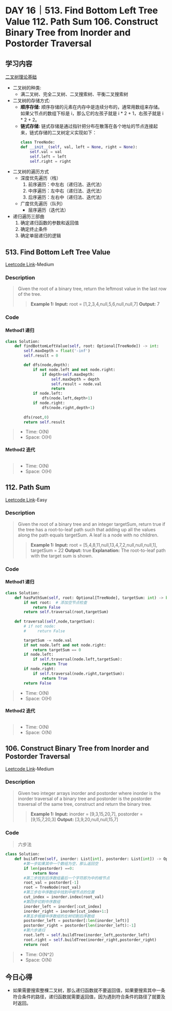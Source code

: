 # DAY 16｜513. Find Bottom Left Tree Value 112. Path Sum 106. Construct Binary Tree from Inorder and Postorder Traversal
## 学习内容
[二叉树理论基础](https://programmercarl.com/%E4%BA%8C%E5%8F%89%E6%A0%91%E7%90%86%E8%AE%BA%E5%9F%BA%E7%A1%80.html#%E7%AE%97%E6%B3%95%E5%85%AC%E5%BC%80%E8%AF%BE)
- 二叉树的种类: 
  - 满二叉树、完全二叉树、二叉搜索树、平衡二叉搜索树
- 二叉树的存储方式: 
  - **顺序存储:** 顺序存储的元素在内存中是连续分布的，通常用数组来存储。如果父节点的数组下标是 i，那么它的左孩子就是 i * 2 + 1，右孩子就是 i * 2 + 2。
  - **链式存储:** 链式存储是通过指针把分布在散落在各个地址的节点连接起来，链式存储的二叉树定义实现如下：
    ``` python
    class TreeNode:
    def __init__(self, val, left = None, right = None):
        self.val = val
        self.left = left
        self.right = right
    ```
- 二叉树的遍历方式
  - 深度优先遍历（栈）
    1. 前序遍历：中左右（递归法、迭代法）
    2. 中序遍历：左中右（递归法、迭代法）
    3. 后序遍历：左右中（递归法、迭代法）
  - 广度优先遍历（队列）
    - 层序遍历（迭代法）
- 递归遍历三部曲
  1. 确定递归函数的参数和返回值
  2. 确定终止条件
  3. 确定单层递归的逻辑
## 513. Find Bottom Left Tree Value
[Leetcode Link](https://leetcode.cn/problems/find-bottom-left-tree-value/description/)-Medium
### Description
>Given the root of a binary tree, return the leftmost value in the last row of the tree.
>>**Example 1:**
>>**Input:**
>>root = [1,2,3,4,null,5,6,null,null,7]
>>**Output:**
>>7
### Code
#### Method1 递归
>
```python
class Solution:
    def findBottomLeftValue(self, root: Optional[TreeNode]) -> int:
        self.maxDepth = float('-inf')
        self.result = 0

        def dfs(node,depth):
            if not node.left and not node.right:
                if depth>self.maxDepth:
                    self.maxDepth = depth
                    self.result = node.val
                    return 
            if node.left:
                dfs(node.left,depth+1)
            if node.right:
                dfs(node.right,depth+1)
        
        dfs(root,0)
        return self.result
```
> - Time: O(N)
> - Space: O(H)
#### Method2 迭代
```python

```
> - Time: O(N)
> - Space: O(H)
## 112. Path Sum
[Leetcode Link](https://leetcode.cn/problems/path-sum/description/)-Easy
### Description
>Given the root of a binary tree and an integer targetSum, return true if the tree has a root-to-leaf path such that adding up all the values along the path equals targetSum.
>A leaf is a node with no children.
>>**Example 1:**
>>**Input:**
>>root = [5,4,8,11,null,13,4,7,2,null,null,null,1], targetSum = 22
>>**Output:**
>>true
>>**Explanation:**
>>The root-to-leaf path with the target sum is shown.
### Code
#### Method1 递归
>
```python
class Solution:
    def hasPathSum(self, root: Optional[TreeNode], targetSum: int) -> bool:
        if not root:  # 添加空节点检查
            return False
        return self.traversal(root,targetSum)
         
    def traversal(self,node,targetSum):
        # if not node:
        #     return False

        targetSum -= node.val
        if not node.left and not node.right:
            return targetSum == 0
        if node.left:
            if self.traversal(node.left,targetSum):
                return True
        if node.right:
            if self.traversal(node.right,targetSum):
                return True
        return False
```
> - Time: O(N)
> - Space: O(H)
#### Method2 迭代
```python

```
> - Time: O(N)
> - Space: O(N)
## 106. Construct Binary Tree from Inorder and Postorder Traversal
[Leetcode Link](https://leetcode.cn/problems/construct-binary-tree-from-inorder-and-postorder-traversal/description/)-Medium
### Description
>Given two integer arrays inorder and postorder where inorder is the inorder traversal of a binary tree and postorder is the postorder traversal of the same tree, construct and return the binary tree.
>>**Example 1:**
>>**Input:**
>>inorder = [9,3,15,20,7], postorder = [9,15,7,20,3]
>>**Output:**
>>[3,9,20,null,null,15,7]
### Code
>六步法
```python
class Solution:
    def buildTree(self, inorder: List[int], postorder: List[int]) -> Optional[TreeNode]:
        #第一步如果其中一个数组为空，那么返回空
        if len(postorder) ==0:
            return None
        #第二步找到后序数组最后一个字符即为中的根节点
        root_val = postorder[-1]
        root = TreeNode(root_val)
        #第三步在中序数组中找到中根节点的位置
        cut_index = inorder.index(root_val)
        #第四步切割中序数组
        inorder_left = inorder[:cut_index]
        inorder_right = inorder[cut_index+1:]
        #第五步根据中序数组的左树切割后序数组
        postorder_left = postorder[:len(inorder_left)]
        postorder_right = postorder[len(inorder_left):-1]
        #第六步递归
        root.left = self.buildTree(inorder_left,postorder_left)
        root.right = self.buildTree(inorder_right,postorder_right)
        return root
```
> - Time: O(N^2)
> - Space: O(N)
## 今日心得
- 如果需要搜索整棵二叉树，那么递归函数就不要返回值，如果要搜索其中一条符合条件的路径，递归函数就需要返回值，因为遇到符合条件的路径了就要及时返回。
